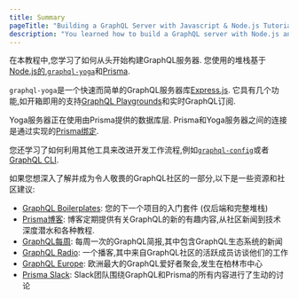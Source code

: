 ```yaml
---
title: Summary
pageTitle: "Building a GraphQL Server with Javascript & Node.js Tutorial"
description: "You learned how to build a GraphQL server with Node.js and best practices for filters, authentication, pagination and subscriptions."
---
```

在本教程中,您学习了如何从头开始构建GraphQL服务器. 您使用的堆栈基于[Node.js的](https://nodejs.org/en/),[`graphql-yoga`](https://github.com/graphcool/graphql-yoga)和[Prisma](https://www.prismagraphql.com). 

`graphql-yoga`是一个快速而简单的GraphQL服务器库[Express.js](https://expressjs.com/). 它具有几个功能,如开箱即用的支持[GraphQL Playgrounds](https://github.com/graphcool/graphql-playground)和实时GraphQL订阅. 

Yoga服务器正在使用由Prisma提供的数据库层. Prisma和Yoga服务器之间的连接是通过实现的[Prisma绑定](github.com/graphcool/prisma-binding). 

您还学习了如何利用其他工具来改进开发工作流程,例如[`graphql-config`](https://github.com/graphcool/graphql-config)或者[GraphQL CLI](https://github.com/graphql-cli/graphql-cli). 

如果您想深入了解并成为令人敬畏的GraphQL社区的一部分,以下是一些资源和社区建议: 

-   [GraphQL Boilerplates](https://github.com/graphql-boilerplates/node-graphql-server): 您的下一个项目的入门套件 (仅后端和完整堆栈) 
-   [Prisma博客](https://blog.graph.cool/): 博客定期提供有关GraphQL的新的有趣内容,从社区新闻到技术深度潜水和各种教程. 
-   [GraphQL每周](https://graphqlweekly.com): 每周一次的GraphQL简报,其中包含GraphQL生态系统的新闻
-   [GraphQL Radio](https://graphqlradio.com/): 一个播客,其中来自GraphQL社区的活跃成员访谈他们的工作
-   [GraphQL Europe](https://www.graphql-europe.org): 欧洲最大的GraphQL爱好者聚会,发生在柏林市中心
-   [Prisma Slack](https://slack.graph.cool): Slack团队围绕GraphQL和Prisma的所有内容进行了生动的讨论

